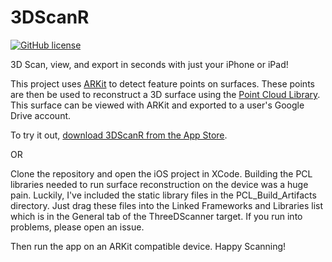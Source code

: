 # 3DScanR

[![GitHub license](https://img.shields.io/github/license/mashape/apistatus.svg)](https://github.com/3DScanr/LICENSE)

3D Scan, view, and export in seconds with just your iPhone or iPad!

This project uses [ARKit](https://developer.apple.com/arkit/) to detect feature points on surfaces. These points are then be used to reconstruct a 3D surface using the [Point Cloud Library](http://pointclouds.org/). This surface can be viewed with ARKit and exported to a user's Google Drive account.  

To try it out, [download 3DScanR from the App Store](https://itunes.apple.com/us/app/3dscanr/id1328996034?mt=8).  

OR 

Clone the repository and open the iOS project in XCode. Building the PCL libraries needed to run surface reconstruction on the device was a huge pain. Luckily, I've included the static library files in the PCL_Build_Artifacts directory. Just drag these files into the Linked Frameworks and Libraries list which is in the General tab of the ThreeDScanner target. If you run into problems, please open an issue.

Then run the app on an ARKit compatible device. Happy Scanning!
